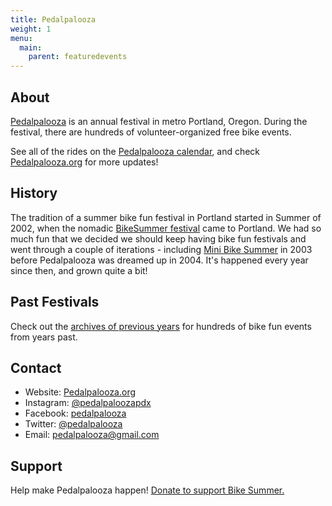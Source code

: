 ```yaml
---
title: Pedalpalooza
weight: 1
menu:
  main:
    parent: featuredevents
---
```

## About

[Pedalpalooza](https://www.pedalpalooza.org/) is an annual festival in metro Portland, Oregon.  During the festival, there are hundreds of volunteer-organized free bike events.

<!--
<p style="padding: 1em; color: #663300; border: 1px solid #FFDD66; background: #FCFAF2;"><strong>Bike Summer 2022 is on!</strong> This year will be three months of bike fun — June, July, and August! Start <a href="/addevent/">listing your rides now</a>!</p> 
-->

See all of the rides on the [Pedalpalooza calendar](/pedalpalooza-calendar/), and check [Pedalpalooza.org](https://www.pedalpalooza.org/) for more updates!

## History

 The tradition of a summer bike fun festival in Portland started in Summer of 2002, when the nomadic [BikeSummer festival](http://criticalmass.wikia.com/wiki/Bike_Summer!) came to Portland.  We had so much fun that we decided we should keep having bike fun festivals and went through a couple of iterations - including [Mini Bike Summer](/archive/pedalpalooza/pedalpalooza-2003/) in 2003 before Pedalpalooza was dreamed up in 2004. It's happened every year since then, and grown quite a bit!

## Past Festivals

Check out the [archives of previous years](/archive/pedal-palooza-archives/) for hundreds of bike fun events from years past.

## Contact

* Website: [Pedalpalooza.org](https://www.pedalpalooza.org/)
* Instagram: [@pedalpaloozapdx](https://www.instagram.com/pedalpaloozapdx/)
* Facebook: [pedalpalooza](https://www.facebook.com/pedalpalooza)
* Twitter: [@pedalpalooza](https://twitter.com/pedalpalooza/)
* Email: [pedalpalooza@gmail.com](mailto:pedalpalooza@gmail.com)

## Support

Help make Pedalpalooza happen! [Donate to support Bike Summer.](https://www.paypal.com/donate/?cmd=_s-xclick&hosted_button_id=NQAUFEUSM49ZJ)

